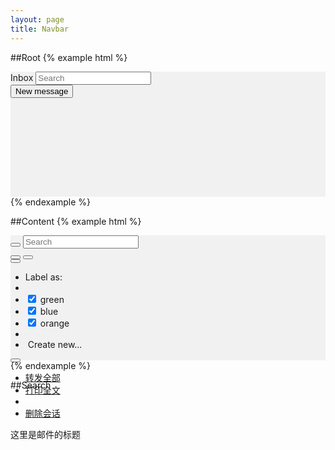 ```yaml
---
layout: page
title: Navbar
---
```


##Root
{% example html %}
<div style='height:200px;width:100%;background-color:#f1f1f1'>
  <div class='mc-navbar'>
    <div class='mc-navbar-titlearea'>
        <span class='mc-navbar-title'>Inbox</span>
        <input type="text" class="mc-searchfield" placeholder="Search">
    </div>
    <div class='mc-navbar-functionarea'>
        <button class='mc-navbar-newbutton'>New message</button>
    </div>
  </div>
</div>
{% endexample %}

##Content
{% example html %}
<div style='height:200px;width:100%;background-color:#f1f1f1'>
  <div class='mc-navbar'>
    <div class='mc-navbar-titlearea'>
        <button type="button" class="mc-navbar-backbutton">
          <span class="mc-icon-back" aria-hidden="true"></span>
        </button>
        <input type="text" class="mc-searchfield" placeholder="Search">
        <div class='mc-navbar-toolbutton'>
          <button type="button" class="mc-button-nobg">
            <span class="mc-icon-pin"></span>
          </button>
          <button type="button" class="mc-button-nobg">
            <span class="mc-icon-done"></span>
          </button>
          <div class="btn-group">
            <button type="button" class="mc-button-nobg dropdown-toggle" data-toggle="dropdown" aria-expanded="false">
              <span class="mc-icon-label"></span>
            </button>
            <ul class="dropdown-menu" role="menu" id="mc-label-select">
              <li><a>Label as:</a></li>
              <li class="divider"></li>
              <li><a><input type="checkbox" id="mc-checkbox-green" checked/><label for="mc-checkbox-green"></label> green</a></li>
              <li><a><input type="checkbox" id="mc-checkbox-blue" checked/><label for="mc-checkbox-blue"></label> blue</a></li>
              <li><a><input type="checkbox" id="mc-checkbox-orange" checked/><label for="mc-checkbox-orange"></label> orange</a></li>
              <li class="divider"></li>
              <li><a class="mc-icon-plus"> &nbsp;Create new...</a></li>
            </ul>
          </div>
          <div class="btn-group">
            <button type="button" class="mc-button-nobg dropdown-toggle"  data-toggle="dropdown">
              <span class="mc-icon-more"></span>
            </button>
            <ul class="dropdown-menu" role="menu">
              <li><a href="#">转发全部</a></li>
              <li><a href="#">打印全文</a></li>
              <li class="divider"></li>
              <li><a href="#">删除会话</a></li>
            </ul>
          </div>
        </div>
    </div>
    <div class='mc-navbar-functionarea'>
      <div class='mc-navbar-subject'>这里是邮件的标题</div>
    </div>
  </div>
</div>
{% endexample %}

##Search
